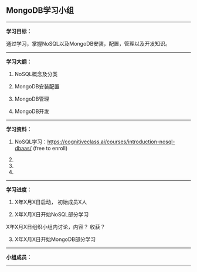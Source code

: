 ## MongoDB学习小组


***

**学习目标：**

通过学习，掌握NoSQL以及MongoDB安装，配置，管理以及开发知识。

***

**学习大纲：**

1. NoSQL概念及分类

2. MongoDB安装配置

3. MongoDB管理

4. MongoDB开发



***

**学习资料：**

1. NoSQL学习：https://cognitiveclass.ai/courses/introduction-nosql-dbaas/     (free to enroll)

2. 

3.

4.



***

**学习进度：**

1. X年X月X日启动， 初始成员X人

2. X年X月X日开始NoSQL部分学习

X年X月X日组织小组内讨论，内容？ 收获？


3. X年X月X日开始MongoDB部分学习



***

**小组成员：**


***

